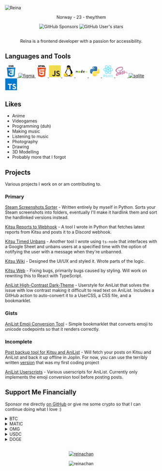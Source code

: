 <img src="flair.svg" align="center" height="80px" width="100%" alt="Reina" />

<p align="center">Norway - 23 - they/them</p>

<div align="center">
  <img alt="GitHub Sponsors" src="https://img.shields.io/github/sponsors/Reinachan?logo=github&style=for-the-badge"> <img alt="GitHub User's stars" src="https://img.shields.io/github/stars/Reinachan?affiliations=OWNER&style=for-the-badge">
</div>

<br>

<div align="center">
<p>Reina is a frontend developer with a passion for accessibility.</p>
</div>

## Languages and Tools

<p align="left"> <a href="https://www.w3schools.com/css/" target="_blank"> <img src="https://raw.githubusercontent.com/devicons/devicon/master/icons/css3/css3-original-wordmark.svg" alt="css3" width="40" height="40"/> </a> <a href="https://www.figma.com/" target="_blank"> <img src="https://www.vectorlogo.zone/logos/figma/figma-icon.svg" alt="figma" width="40" height="40"/> </a> <a href="https://www.w3.org/html/" target="_blank"> <img src="https://raw.githubusercontent.com/devicons/devicon/master/icons/html5/html5-original-wordmark.svg" alt="html5" width="40" height="40"/> </a> <a href="https://developer.mozilla.org/en-US/docs/Web/JavaScript" target="_blank"> <img src="https://raw.githubusercontent.com/devicons/devicon/master/icons/javascript/javascript-original.svg" alt="javascript" width="40" height="40"/> </a> <a href="https://www.linux.org/" target="_blank"> <img src="https://raw.githubusercontent.com/devicons/devicon/master/icons/linux/linux-original.svg" alt="linux" width="40" height="40"/> </a> <a href="https://nodejs.org" target="_blank"> <img src="https://raw.githubusercontent.com/devicons/devicon/master/icons/nodejs/nodejs-original-wordmark.svg" alt="nodejs" width="40" height="40"/> </a> <a href="https://www.python.org" target="_blank"> <img src="https://raw.githubusercontent.com/devicons/devicon/master/icons/python/python-original.svg" alt="python" width="40" height="40"/> </a> <a href="https://reactjs.org/" target="_blank"> <img src="https://raw.githubusercontent.com/devicons/devicon/master/icons/react/react-original-wordmark.svg" alt="react" width="40" height="40"/> </a> <a href="https://sass-lang.com" target="_blank"> <img src="https://raw.githubusercontent.com/devicons/devicon/master/icons/sass/sass-original.svg" alt="sass" width="40" height="40"/> </a> <a href="https://www.sqlite.org/" target="_blank"> <img src="https://www.vectorlogo.zone/logos/sqlite/sqlite-icon.svg" alt="sqlite" width="40" height="40"/> </a> <a href="https://www.typescriptlang.org/" target="_blank"> <img src="https://raw.githubusercontent.com/devicons/devicon/master/icons/typescript/typescript-original.svg" alt="typescript" width="40" height="40"/> </a> </p>

## Likes

- Anime
- Videogames
- Programming (duh)
- Making music
- Listening to music
- Photography
- Drawing
- 3D Modelling
- Probably more that I forgot

## Projects

Various projects I work on or am contributing to.

### Primary

[Steam Screenshots Sorter](https://github.com/Reinachan/Steam-Screenshots-Sorter) - Written entirely by myself in Python. Sorts your Steam screenshots into folders, eventually I'll make it hardlink them and sort the hardlinked versions instead.

[Kitsu Reports to Webhook](https://github.com/Reinachan/Kitsu-Reports-Webhook) - A tool I wrote in Python that fetches latest reports from Kitsu and posts it to a Discord webhook.

[Kitsu Timed Unbans](https://github.com/Reinachan/kitsu-unban) - Another tool I wrote using `ts-node` that interfaces with a Google Sheet and unbans users at a specified time with the option of notifying the user with a message when they're unbanned.

[Kitsu Wiki](https://github.com/hummingbird-me/kitsu-wiki) - Designed the UI/UX and styled it. Wrote parts of the logic.

[Kitsu Web](https://github.com/hummingbird-me/kitsu-web) - Fixing bugs, primarily bugs caused by styling. Will work on rewriting this to React with TypeScript.

[AniList High-Contrast Dark-Theme](https://github.com/Reinachan/AniList-High-Contrast-Dark-Theme) - Userstyle for AniList that solves the issue with low contrast making it difficult to read text on AniList. Includes a GitHub action to auto-convert it to a UserCSS, a CSS file, and a bookmarklet.

### Gists

[AniList Emoji Conversion Tool](https://gist.github.com/Reinachan/0e2d1b72cb959581f3fac805d9482dbb) - Simple bookmarklet that converts emoji to unicode codepoints so that it renders correctly.

### Incomplete

[Post backup tool for Kitsu and AniList](https://github.com/Reinachan/anilist-kitsu-posts-to-joplin) - Will fetch your posts on Kitsu and AniList and back it up offline in Joplin. For now, you can use the terribly written [version](https://github.com/Reinachan/AniList-Posts-to-Joplin) that was my first coding project

[AniList Userscripts](https://github.com/Reinachan/Reina-AniList-Userscripts) - Various userscripts for AniList. Currently only implements the emoji conversion tool before posting posts.

## Support Me Financially

Sponsor me directly [on GitHub](https://github.com/sponsors/Reinachan) or give me some crypto so that I can continue doing what I love :)

<details><summary>BTC</summary>3CYuRVKrwbrpNavSuKFPrnSUsVYkahwAzs</details>
<details><summary>MATIC</summary>0x3965F4F9d3233b0470b82863Fb102Cc5e22347b3</details>
<details><summary>OMG</summary>0xea90e92aFd82177Edbf4F49A86a132A9Fb63E216</details>
<details><summary>USDC</summary>0xfa40F956a28e66B8ee0d88E6ceBD1fba02BB30B5</details>
<details><summary>DOGE</summary>DHZtSJjFpmYVZSDQeuMWTFfxdZ61huTtJr</details><br>

<p align="center"> <a href="https://github.com/ryo-ma/github-profile-trophy"><img src="https://github-profile-trophy.vercel.app/?username=reinachan" alt="reinachan" /></a> </p>
<p align="center"> <img align="center" src="https://github-readme-stats.vercel.app/api?username=reinachan&show_icons=true&theme=onedark&hide_border=true&locale=en" alt="reinachan" /></p>

<!--
**Reinachan/Reinachan** is a ✨ _special_ ✨ repository because its `README.md` (this file) appears on your GitHub profile.

Here are some ideas to get you started:

- 🔭 I’m currently working on ...
- 🌱 I’m currently learning ...
- 👯 I’m looking to collaborate on ...
- 🤔 I’m looking for help with ...
- 💬 Ask me about ...
- 📫 How to reach me: ...
- 😄 Pronouns: ...
- ⚡ Fun fact: ...
-->
